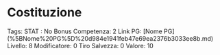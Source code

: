 # Costituzione

Tags: STAT
: No
Bonus Competenza: 2
Link PG: [Nome PG] (%5BNome%20PG%5D%20d984e1941feb47e69ea2376b3033ee8b.md)
Livello: 8
Modificatore: 0
Tiro Salvezza: 0
Valore: 10